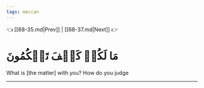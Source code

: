 ```yaml
---
tags: meccan
---
```


👈 [[68-35.md|Prev]] | [[68-37.md|Next]] 👉

# مَا لَكُمۡ كَيۡفَ تَحۡكُمُونَ

What is [the matter] with you? How do you judge

---

